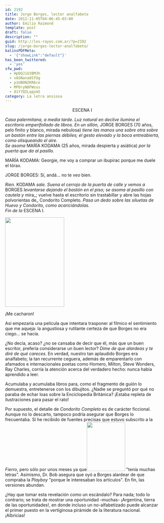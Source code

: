 ```yaml
---
id: 2192
title: Jorge Borges, lector analfabeto
date: 2012-11-05T04:06:45-03:00
author: Emilio Raimond
template: post
draft: false
description: ""
guid: http://los-rayos.com.ar/?p=2192
slug: /jorge-borges-lector-analfabeto/
kalinsPDFMeta:
  - '{"showLink":"default"}'
has_been_twittered:
  - 'yes'
sfw_pwd:
  - HpDQJiU38M3h
  - vASNana8SfUg
  - p1UBONZKR6ce
  - MFDryN8FWsus
  - 81Y7QILqqzm5
category: La letra ansiosa
---
```

<p style="text-align: center;">
  ESCENA I
</p>

_Casa palermitana, a media tarde. Luz natural en declive ilumina el escritorio emperifollado de libros. En un sillón,_ JORGE BORGES (70 años, pelo finito y blanco, mirada nebulosa) _tiene las manos una sobre otra sobre un bastón entre las piernas débiles; el gesto elevado y la boca entreabierta, como olisqueando el aire._  
_Se asoma_ MARÍA KODAMA (25 años, mirada despierta y asiática) _por la puerta que da al pasillo._

MARÍA KODAMA: Georgie, me voy a comprar un ibupirac porque me duele el tórax.

JORGE BORGES: Sí, andá... no te _veo_ bien.

_Ríen._ KODAMA _sale. Suena el cerrojo de la puerta de calle y vemos a_ BORGES _levantarse dejando el bastón en el piso; se asoma al pasillo con cautela y_ mira_; vuelve hasta el escritorio sin trastabillar y abre las hojas polvorientas de_ Condorito Completo. _Pasa un dedo sobre las siluetas de Huevo y Condorito, como acariciándolas._  
_Fin de la_ ESCENA I.

<div style="width: 203px" class="wp-caption alignleft">
  <img class="  " title="Jorges" src="https://www.letraslibres.com/sites/default/files/imagecache/revista_articulo_588_480/img_art_10347_2807.jpg" alt="" width="193" height="292" />
  
  <p class="wp-caption-text">
    ¡Me cacharon!
  </p>
</div>

Así empezaría una película que intentara trasponer al fílmico el sentimiento que me aqueja: la angustiosa y rutilante certeza de que Borges no era ciego... se hacía.

¿No decía, acaso? ¿no se cansaba de decir que él, más que un buen escritor, prefería considerarse un buen lector? _Dime de que alardeas y te diré de qué careces_. En verdad, nuestro tan aplaudido Borges era analfabeto; la tan recurrente ceguera, además de emparentarlo con afamados e internacionales poetas como Homero, Milton, Steve Wonders, Ray Charles, corría la atención acerca del verdadero hecho: nunca había aprendido a leer.

Acumulaba y acumulaba libros para, como el fragmento de guión lo demuestra, entretenerse con los dibujitos. ¿Nadie se preguntó por qué no paraba de echar loas sobre la Enciclopedia Británica? ¡Estaba repleta de ilustraciones para pasar el rato!

Por supuesto, el detalle de _Condorito Completo_ es de carácter ficcional. Aunque no lo descarto, tampoco podría asegurar que Borges lo frecuentaba. Sí he recibido de fuentes precisas que estuvo subscrito a la _Fierro_, pero sólo por unos meses ya que<img class="alignright" title="Condorito plop" src="https://www.bligoo.com/media/users/10/534946/images/public/56458/plop.gif" alt="" width="125" height="160" /> "tenía muchas letras". Asimismo, Dr. Bob asegura que oyó a Borges alardear de que compraba la _Playboy_ "porque le interesaban los artículos". En fin, las versiones abundan.

¿Hay que tomar esta revelación como un escándalo? Para nada; todo lo contrario; se trata de mostrar una oportunidad -muchas- ¡Argentina, tierra de las oportunidades!, en donde incluso un no-alfabetizado puede alcanzar el primer puesto en la vertiginosa pirámide de la literatura nacional. ¡Albricias!

&nbsp;